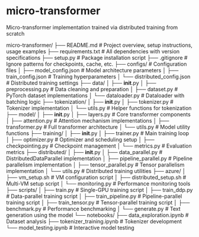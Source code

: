 # micro-transformer
Micro-transformer implementation trained via distributed training from scratch

micro-transformer/
├── README.md                  # Project overview, setup instructions, usage examples
├── requirements.txt           # All dependencies with version specifications
├── setup.py                   # Package installation script
├── .gitignore                 # Ignore patterns for checkpoints, cache, etc.
├── configs/                   # Configuration files
│   ├── model_config.json      # Model architecture parameters
│   ├── train_config.json      # Training hyperparameters
│   └── distributed_config.json # Distributed training settings
├── data/
│   ├── __init__.py
│   ├── preprocessing.py       # Data cleaning and preparation
│   ├── dataset.py             # PyTorch dataset implementations
│   └── dataloader.py          # Dataloader with batching logic
├── tokenization/
│   ├── __init__.py
│   ├── tokenizer.py           # Tokenizer implementation
│   └── utils.py               # Helper functions for tokenization
├── model/
│   ├── __init__.py
│   ├── layers.py              # Core transformer components
│   ├── attention.py           # Attention mechanism implementations
│   ├── transformer.py         # Full transformer architecture
│   └── utils.py               # Model utility functions
├── training/
│   ├── __init__.py
│   ├── trainer.py             # Main training loop
│   ├── optimizer.py           # Optimizer and scheduling setup
│   ├── checkpointing.py       # Checkpoint management
│   └── metrics.py             # Evaluation metrics
├── distributed/
│   ├── __init__.py
│   ├── data_parallel.py       # DistributedDataParallel implementation
│   ├── pipeline_parallel.py   # Pipeline parallelism implementation
│   ├── tensor_parallel.py     # Tensor parallelism implementation
│   └── utils.py               # Distributed training utilities
├── azure/
│   ├── vm_setup.sh            # VM configuration script
│   ├── distributed_setup.sh   # Multi-VM setup script
│   └── monitoring.py          # Performance monitoring tools
├── scripts/
│   ├── train.py               # Single-GPU training script
│   ├── train_ddp.py           # Data-parallel training script
│   ├── train_pipeline.py      # Pipeline-parallel training script
│   ├── train_tensor.py        # Tensor-parallel training script
│   ├── benchmark.py           # Performance benchmarking
│   └── generate.py            # Text generation using the model
└── notebooks/
    ├── data_exploration.ipynb # Dataset analysis
    ├── tokenizer_training.ipynb # Tokenizer development
    └── model_testing.ipynb    # Interactive model testing
